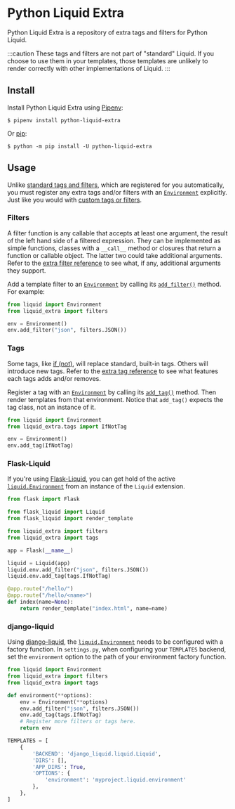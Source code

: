 # Python Liquid Extra

Python Liquid Extra is a repository of extra tags and filters for Python Liquid.

:::caution
These tags and filters are not part of "standard" Liquid. If you choose to use them in your templates, those templates are unlikely to render correctly with other implementations of Liquid.
:::

## Install

Install Python Liquid Extra using [Pipenv](https://pipenv.pypa.io/en/latest/):

```shell
$ pipenv install python-liquid-extra
```

Or [pip](https://pip.pypa.io/en/stable/getting-started/):

```shell
$ python -m pip install -U python-liquid-extra
```

## Usage

Unlike [standard tags and filters](../language/tags.md), which are registered for you automatically, you must register any extra tags and/or filters with an [`Environment`](../api/environment.md) explicitly. Just like you would with [custom tags or filters](../guides/custom-tags.md).

### Filters

A filter function is any callable that accepts at least one argument, the result of the left hand side of a filtered expression. They can be implemented as simple functions, classes with a `__call__` method or closures that return a function or callable object. The latter two could take additional arguments. Refer to the [extra filter reference](./filters.md) to see what, if any, additional arguments they support.

Add a template filter to an [`Environment`](../api/environment.md) by calling its [`add_filter()`](../api/environment.md#add_filter) method. For example:

```python
from liquid import Environment
from liquid_extra import filters

env = Environment()
env.add_filter("json", filters.JSON())
```

### Tags

Some tags, like [if (not)](./tags.md#if-not), will replace standard, built-in tags. Others will introduce new tags. Refer to the [extra tag reference](./tags.md) to see what features each tags adds and/or removes.

Register a tag with an [`Environment`](../api/environment.md) by calling its [`add_tag()`](../api/environment.md#add_tag) method. Then render templates from that environment. Notice that `add_tag()` expects the tag class, not an instance of it.

```python
from liquid import Environment
from liquid_extra.tags import IfNotTag

env = Environment()
env.add_tag(IfNotTag)
```

### Flask-Liquid

If you're using [Flask-Liquid](https://github.com/jg-rp/Flask-Liquid), you can get hold of the active [`liquid.Environment`](../api/environment.md) from an instance of the `Liquid` extension.

```python title="app.py"
from flask import Flask

from flask_liquid import Liquid
from flask_liquid import render_template

from liquid_extra import filters
from liquid_extra import tags

app = Flask(__name__)

liquid = Liquid(app)
liquid.env.add_filter("json", filters.JSON())
liquid.env.add_tag(tags.IfNotTag)

@app.route("/hello/")
@app.route("/hello/<name>")
def index(name=None):
    return render_template("index.html", name=name)
```

### django-liquid

Using [django-liquid](https://github.com/jg-rp/django-liquid), the [`liquid.Environment`](../api/environment.md) needs to be configured with a factory function. In `settings.py`, when configuring your `TEMPLATES` backend, set the `environment` option to the path of your environment factory function.

```python title="myproject/liquid.py"
from liquid import Environment
from liquid_extra import filters
from liquid_extra import tags

def environment(**options):
    env = Environment(**options)
    env.add_filter("json", filters.JSON())
    env.add_tag(tags.IfNotTag)
    # Register more filters or tags here.
    return env
```

```python title="settings.py"
TEMPLATES = [
    {
        'BACKEND': 'django_liquid.liquid.Liquid',
        'DIRS': [],
        'APP_DIRS': True,
        'OPTIONS': {
            'environment': 'myproject.liquid.environment'
        },
    },
]
```
